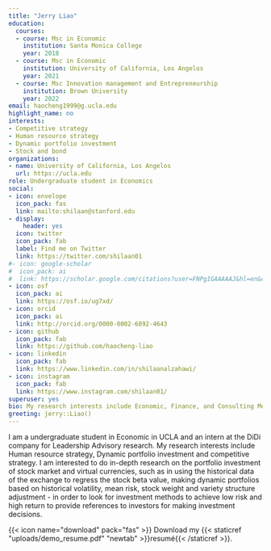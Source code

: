 ```yaml
---
title: "Jerry Liao"
education:
  courses:
  - course: Msc in Economic
    institution: Santa Monica College
    year: 2018
  - course: Msc in Economic
    institution: University of California, Los Angelos
    year: 2021
  - course: Msc Innovation management and Entrepreneurship
    institution: Brown University
    year: 2022
email: haocheng1999@g.ucla.edu
highlight_name: no
interests:
- Competitive strategy
- Human resource strategy
- Dynamic portfolio investment
- Stock and bond
organizations:
- name: University of California, Los Angelos
  url: https://ucla.edu
role: Undergraduate student in Economics
social:
- icon: envelope
  icon_pack: fas
  link: mailto:shilaan@stanford.edu 
- display:
    header: yes
  icon: twitter
  icon_pack: fab
  label: Find me on Twitter
  link: https://twitter.com/shilaan01
#- icon: google-scholar
#  icon_pack: ai
#  link: https://scholar.google.com/citations?user=FNPgIGAAAAAJ&hl=en&oi=sra
- icon: osf
  icon_pack: ai
  link: https://osf.io/ug7xd/ 
- icon: orcid
  icon_pack: ai
  link: http://orcid.org/0000-0002-6892-4643 
- icon: github
  icon_pack: fab
  link: https://github.com/haocheng-liao
- icon: linkedin
  icon_pack: fab
  link: https://www.linkedin.com/in/shilaanalzahawi/
- icon: instagram
  icon_pack: fab
  link: https://www.instagram.com/shilaan01/ 
superuser: yes
bio: My research interests include Economic, Finance, and Consulting Methodology
greeting: jerry::Liao()
---
```


I am a undergraduate student in Economic in UCLA  and an intern at the DiDi company for Leadership Advisory research. My research interests include Human resource strategy, Dynamic portfolio investment and competitive strategy. I am interested to do in-depth research on the portfolio investment of stock market and virtual currencies, such as in using the historical data of the exchange to regress the stock beta value, making dynamic portfolios based on historical volatility, mean risk, stock weight and variety structure adjustment - in order to look for investment methods to achieve low risk and high return to provide references to investors for making investment decisions.



{{< icon name="download" pack="fas" >}} Download my {{< staticref "uploads/demo_resume.pdf" "newtab" >}}resumé{{< /staticref >}}.
